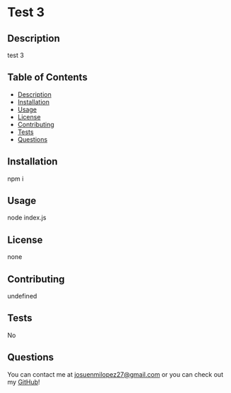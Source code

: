 # Test 3
## Description
test 3
## Table of Contents
- [Description](#description)
- [Installation](#installation)
- [Usage](#usage)
- [License](#license)
- [Contributing](#contributing)
- [Tests](#tests)
- [Questions](#questions)
## Installation 
npm i
## Usage
node index.js
## License
none
## Contributing 
undefined
## Tests
No
## Questions
You can contact me at josuenmilopez27@gmail.com or you can check out my [GitHub](https://github.com/JLopez1227)!

